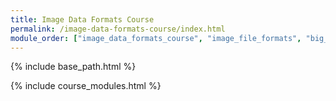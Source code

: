 ```yaml
---
title: Image Data Formats Course
permalink: /image-data-formats-course/index.html
module_order: ["image_data_formats_course", "image_file_formats", "big_image_file_formats", "ome_tiff", "ome_zarr"]
---
```


{% include base_path.html %}

{% include course_modules.html %}
